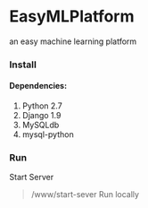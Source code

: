 # EasyMLPlatform
an easy machine learning platform
### Install
#### Dependencies:
1. Python 2.7
2. Django 1.9
3. MySQLdb
4. mysql-python
### Run
Start Server
> /www/start-sever
Run locally
> 


